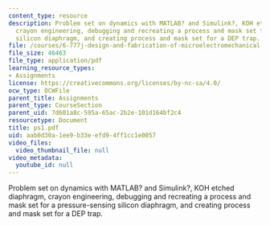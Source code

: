 ```yaml
---
content_type: resource
description: Problem set on dynamics with MATLAB? and Simulink?, KOH etched diaphragm,
  crayon engineering, debugging and recreating a process and mask set for a pressure-sensing
  silicon diaphragm, and creating process and mask set for a DEP trap.
file: /courses/6-777j-design-and-fabrication-of-microelectromechanical-devices-spring-2007/aab0d30a1ee9b33eefd94ff1cc1e0057_ps1.pdf
file_size: 46463
file_type: application/pdf
learning_resource_types:
- Assignments
license: https://creativecommons.org/licenses/by-nc-sa/4.0/
ocw_type: OCWFile
parent_title: Assignments
parent_type: CourseSection
parent_uid: 7d601a8c-595a-65ac-2b2e-101d164bf2c4
resourcetype: Document
title: ps1.pdf
uid: aab0d30a-1ee9-b33e-efd9-4ff1cc1e0057
video_files:
  video_thumbnail_file: null
video_metadata:
  youtube_id: null
---
```

Problem set on dynamics with MATLAB? and Simulink?, KOH etched diaphragm, crayon engineering, debugging and recreating a process and mask set for a pressure-sensing silicon diaphragm, and creating process and mask set for a DEP trap.